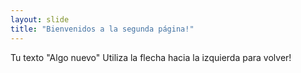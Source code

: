 ```yaml
---
layout: slide
title: "Bienvenidos a la segunda página!"
---
```

Tu texto "Algo nuevo"
Utiliza la flecha hacia la izquierda para volver!
